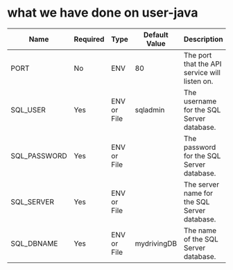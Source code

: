 # what we have done on user-java

| Name                 | Required | Type        | Default Value | Description                                   |
|----------------------|----------|-------------|---------------|-----------------------------------------------|
| PORT                 | No       | ENV         | 80            | The port that the API service will listen on. |
| SQL_USER             | Yes      | ENV or File | sqladmin      | The username for the SQL Server database.     | => ok
| SQL_PASSWORD         | Yes      | ENV or File |               | The password for the SQL Server database.     | => ok
| SQL_SERVER           | Yes      | ENV or File |               | The server name for the SQL Server database.  | => ok
| SQL_DBNAME           | Yes      | ENV or File | mydrivingDB   | The name of the SQL Server database.          | => ok
